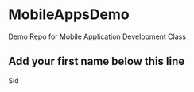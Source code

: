 # MobileAppsDemo
Demo Repo for Mobile Application Development Class

Add your first name below this line
-----------------------------------
Sid

